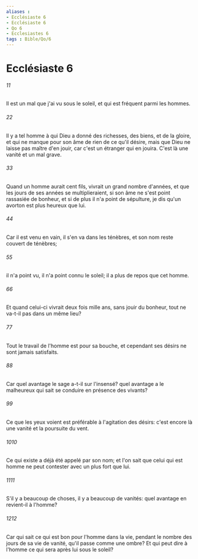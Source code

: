 ```yaml
---
aliases : 
- Ecclésiaste 6
- Ecclésiaste 6
- Qo 6
- Ecclesiastes 6
tags : Bible/Qo/6
---
```


# Ecclésiaste 6

###### 11
Il est un mal que j'ai vu sous le soleil, et qui est fréquent parmi les hommes.
###### 22
Il y a tel homme à qui Dieu a donné des richesses, des biens, et de la gloire, et qui ne manque pour son âme de rien de ce qu'il désire, mais que Dieu ne laisse pas maître d'en jouir, car c'est un étranger qui en jouira. C'est là une vanité et un mal grave.
###### 33
Quand un homme aurait cent fils, vivrait un grand nombre d'années, et que les jours de ses années se multiplieraient, si son âme ne s'est point rassasiée de bonheur, et si de plus il n'a point de sépulture, je dis qu'un avorton est plus heureux que lui.
###### 44
Car il est venu en vain, il s'en va dans les ténèbres, et son nom reste couvert de ténèbres;
###### 55
il n'a point vu, il n'a point connu le soleil; il a plus de repos que cet homme.
###### 66
Et quand celui-ci vivrait deux fois mille ans, sans jouir du bonheur, tout ne va-t-il pas dans un même lieu?
###### 77
Tout le travail de l'homme est pour sa bouche, et cependant ses désirs ne sont jamais satisfaits.
###### 88
Car quel avantage le sage a-t-il sur l'insensé? quel avantage a le malheureux qui sait se conduire en présence des vivants?
###### 99
Ce que les yeux voient est préférable à l'agitation des désirs: c'est encore là une vanité et la poursuite du vent.
###### 1010
Ce qui existe a déjà été appelé par son nom; et l'on sait que celui qui est homme ne peut contester avec un plus fort que lui.
###### 1111
S'il y a beaucoup de choses, il y a beaucoup de vanités: quel avantage en revient-il à l'homme?
###### 1212
Car qui sait ce qui est bon pour l'homme dans la vie, pendant le nombre des jours de sa vie de vanité, qu'il passe comme une ombre? Et qui peut dire à l'homme ce qui sera après lui sous le soleil?
